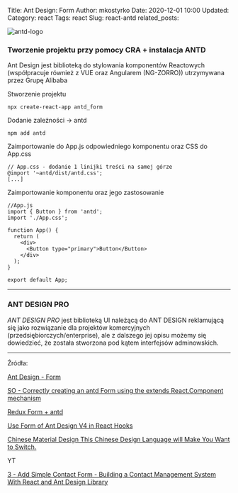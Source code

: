 Title: Ant Design: Form
Author: mkostyrko
Date: 2020-12-01 10:00
Updated:
Category: react
Tags: react
Slug: react-antd
related_posts: 

![antd-logo](https://miro.medium.com/max/1000/1*fyrm-nSWAyxa5_m78mTq2g.png)

### Tworzenie projektu przy pomocy CRA + instalacja ANTD

Ant Design jest biblioteką do stylowania komponentów Reactowych (współpracuje również z VUE oraz Angularem (NG-ZORRO)) utrzymywana przez Grupę Alibaba

Stworzenie projektu

    npx create-react-app antd_form

Dodanie zależności -> antd

    npm add antd

Zaimportowanie do App.js odpowiedniego komponentu oraz CSS do App.css

    // App.css - dodanie 1 linijki treści na samej górze
    @import '~antd/dist/antd.css';
    [...]

Zaimportowanie komponentu oraz jego zastosowanie

    //App.js
    import { Button } from 'antd';
    import './App.css';

    function App() {
      return (
        <div>
          <Button type="primary">Button</Button>
        </div>
      );
    }

    export default App;

---
### ANT DESIGN PRO

*ANT DESIGN PRO* jest biblioteką UI należącą do ANT DESIGN reklamującą się jako rozwiązanie dla projektów komercyjnych (przedsiębiorczych/enterprise), ale z dalszego jej opisu możemy się dowiedzieć, że została stworzona pod kątem interfejsów adminowskich.






---

Źródła:


[Ant Design - Form](https://ant.design/components/form/)

[SO - Correctly creating an antd Form using the extends React.Component mechanism](https://stackoverflow.com/questions/41181573/correctly-creating-an-antd-form-using-the-extends-react-component-mechanism)


[Redux Form + antd](https://codesandbox.io/s/jzyl70wpk?file=/index.js)

[Use Form of Ant Design V4 in React Hooks](https://annacoding.com/article/7jDz3vvi3VdtYXYkvYpUp2/Use-Form-of-Ant-Design-V4-in-React-Hooks)

[Chinese Material Design This Chinese Design Language will Make You Want to Switch.](https://uxdesign.cc/chinese-material-design-5d31359df4a6)


YT

[3 - Add Simple Contact Form - Building a Contact Management System With React and Ant Design Library](https://www.youtube.com/watch?v=DaMxXs8Kl90&ab_channel=CodingTheWorld)

